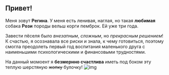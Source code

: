 ## Привет!

Меня зовут **Регина**. У меня есть ленивая, наглая, но такая **любимая** собака **Рози** породы вельш корги пемброк. Ей уже три года.

Завести пёселя было *внезапным*, *сложным*, но *прекрасным решением*! К счастью, я осознавала все риски и знала, к чему готовиться, поэтому смогла преодолеть первый год воспитания маленького друга с наименьшими психологическими и финансовыми трудностями.

На данный момоент я **безмернно счастлива** иметь под боком эту теплую шерстяную ~~жопку~~ булочку!
![img](../photo_2023-04-28_12-09-25.jpg)[
](html.md)
